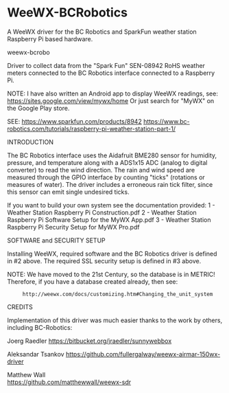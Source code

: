 # WeeWX-BCRobotics
A WeeWX driver for the BC Robotics and SparkFun weather station Raspberry Pi based hardware.

weewx-bcrobo

Driver to collect data from the "Spark Fun" SEN-08942 RoHS weather meters 
connected to the BC Robotics interface connected to a Raspberry Pi.

  NOTE: I have also written an Android app to display WeeWX readings, see:
        https://sites.google.com/view/mywx/home 
        Or just search for "MyWX" on the Google Play store.

SEE:
https://www.sparkfun.com/products/8942
https://www.bc-robotics.com/tutorials/raspberry-pi-weather-station-part-1/

INTRODUCTION

The BC Robotics interface uses the Aidafruit BME280 sensor for humidity, pressure, 
and temperature along with a ADS1x15 ADC (analog to digital converter) to read the 
wind direction. The rain and wind speed are measured through the GPIO interface by 
counting "ticks" (rotations or measures of water). The driver includes a erroneous
rain tick filter, since this sensor can emit single undesired ticks.

If you want to build your own system see the documentation provided:
 1 - Weather Station Raspberry Pi Construction.pdf
 2 - Weather Station Raspberry Pi Software Setup for the MyWX App.pdf
 3 - Weather Station Raspberry Pi Security Setup for MyWX Pro.pdf 

SOFTWARE and SECURITY SETUP

Installing WeeWX, required software and the BC Robotics driver is defined in #2 above.
The required SSL security setup is defined in #3 above.

 NOTE: We have moved to the 21st Century, so the database is in METRIC!
       Therefore, if you have a database created already, then see:

         http://weewx.com/docs/customizing.htm#Changing_the_unit_system

CREDITS

Implementation of this driver was much easier thanks to the work by others, 
including BC-Robotics:

Joerg Raedler
  https://bitbucket.org/jraedler/sunnywebbox

Aleksandar Tsankov
  https://github.com/fullergalway/weewx-airmar-150wx-driver

Matthew Wall    
  https://github.com/matthewwall/weewx-sdr
